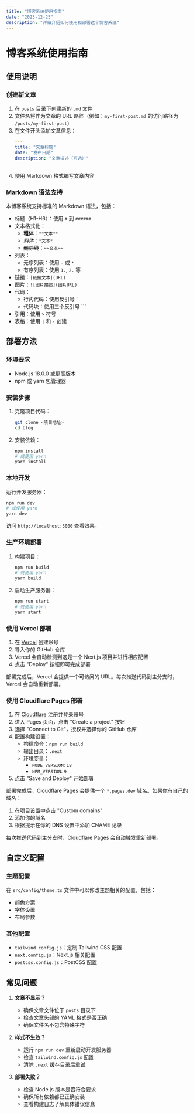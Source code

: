 ```yaml
---
title: "博客系统使用指南"
date: "2023-12-25"
description: "详细介绍如何使用和部署这个博客系统"
---
```


# 博客系统使用指南

## 使用说明

### 创建新文章

1. 在 `posts` 目录下创建新的 `.md` 文件
2. 文件名将作为文章的 URL 路径（例如：`my-first-post.md` 的访问路径为 `/posts/my-first-post`）
3. 在文件开头添加文章信息：
   ```yaml
   ---
   title: "文章标题"
   date: "发布日期"
   description: "文章描述（可选）"
   ---
   ```
4. 使用 Markdown 格式编写文章内容

### Markdown 语法支持

本博客系统支持标准的 Markdown 语法，包括：

- 标题（H1-H6）：使用 `#` 到 `######`
- 文本格式化：
  - **粗体**：`**文本**`
  - *斜体*：`*文本*`
  - ~~删除线~~：`~~文本~~`
- 列表：
  - 无序列表：使用 `-` 或 `*`
  - 有序列表：使用 `1.`, `2.` 等
- 链接：`[链接文本](URL)`
- 图片：`![图片描述](图片URL)`
- 代码：
  - 行内代码：使用反引号 \`
  - 代码块：使用三个反引号 \```
- 引用：使用 `>` 符号
- 表格：使用 `|` 和 `-` 创建

## 部署方法

### 环境要求

- Node.js 18.0.0 或更高版本
- npm 或 yarn 包管理器

### 安装步骤

1. 克隆项目代码：
   ```bash
   git clone <项目地址>
   cd blog
   ```

2. 安装依赖：
   ```bash
   npm install
   # 或使用 yarn
   yarn install
   ```

### 本地开发

运行开发服务器：
```bash
npm run dev
# 或使用 yarn
yarn dev
```

访问 `http://localhost:3000` 查看效果。

### 生产环境部署

1. 构建项目：
   ```bash
   npm run build
   # 或使用 yarn
   yarn build
   ```

2. 启动生产服务器：
   ```bash
   npm run start
   # 或使用 yarn
   yarn start
   ```

### 使用 Vercel 部署

1. 在 [Vercel](https://vercel.com) 创建账号
2. 导入你的 GitHub 仓库
3. Vercel 会自动检测到这是一个 Next.js 项目并进行相应配置
4. 点击 "Deploy" 按钮即可完成部署

部署完成后，Vercel 会提供一个可访问的 URL。每次推送代码到主分支时，Vercel 会自动重新部署。

### 使用 Cloudflare Pages 部署

1. 在 [Cloudflare](https://dash.cloudflare.com) 注册并登录账号
2. 进入 Pages 页面，点击 "Create a project" 按钮
3. 选择 "Connect to Git"，授权并选择你的 GitHub 仓库
4. 配置构建设置：
   - 构建命令：`npm run build`
   - 输出目录：`.next`
   - 环境变量：
     - `NODE_VERSION`: `18`
     - `NPM_VERSION`: `9`
5. 点击 "Save and Deploy" 开始部署

部署完成后，Cloudflare Pages 会提供一个 `*.pages.dev` 域名。如果你有自己的域名：

1. 在项目设置中点击 "Custom domains"
2. 添加你的域名
3. 根据提示在你的 DNS 设置中添加 CNAME 记录

每次推送代码到主分支时，Cloudflare Pages 会自动触发重新部署。

## 自定义配置

### 主题配置

在 `src/config/theme.ts` 文件中可以修改主题相关的配置，包括：

- 颜色方案
- 字体设置
- 布局参数

### 其他配置

- `tailwind.config.js`：定制 Tailwind CSS 配置
- `next.config.js`：Next.js 相关配置
- `postcss.config.js`：PostCSS 配置

## 常见问题

1. **文章不显示？**
   - 确保文章文件位于 `posts` 目录下
   - 检查文章头部的 YAML 格式是否正确
   - 确保文件名不包含特殊字符

2. **样式不生效？**
   - 运行 `npm run dev` 重新启动开发服务器
   - 检查 `tailwind.config.js` 配置
   - 清除 `.next` 缓存目录后重试

3. **部署失败？**
   - 检查 Node.js 版本是否符合要求
   - 确保所有依赖都已正确安装
   - 查看构建日志了解具体错误信息